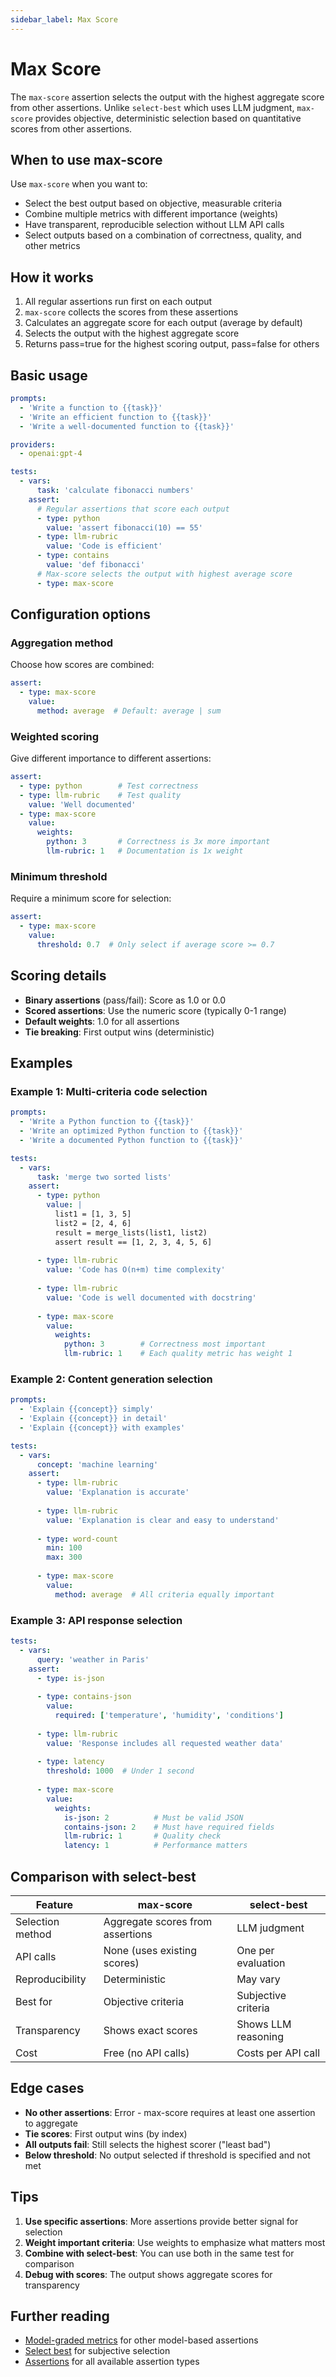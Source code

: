 ```yaml
---
sidebar_label: Max Score
---
```


# Max Score

The `max-score` assertion selects the output with the highest aggregate score from other assertions. Unlike `select-best` which uses LLM judgment, `max-score` provides objective, deterministic selection based on quantitative scores from other assertions.

## When to use max-score

Use `max-score` when you want to:
- Select the best output based on objective, measurable criteria
- Combine multiple metrics with different importance (weights)
- Have transparent, reproducible selection without LLM API calls
- Select outputs based on a combination of correctness, quality, and other metrics

## How it works

1. All regular assertions run first on each output
2. `max-score` collects the scores from these assertions
3. Calculates an aggregate score for each output (average by default)
4. Selects the output with the highest aggregate score
5. Returns pass=true for the highest scoring output, pass=false for others

## Basic usage

```yaml
prompts:
  - 'Write a function to {{task}}'
  - 'Write an efficient function to {{task}}'
  - 'Write a well-documented function to {{task}}'

providers:
  - openai:gpt-4

tests:
  - vars:
      task: 'calculate fibonacci numbers'
    assert:
      # Regular assertions that score each output
      - type: python
        value: 'assert fibonacci(10) == 55'
      - type: llm-rubric
        value: 'Code is efficient'
      - type: contains
        value: 'def fibonacci'
      # Max-score selects the output with highest average score
      - type: max-score
```

## Configuration options

### Aggregation method

Choose how scores are combined:

```yaml
assert:
  - type: max-score
    value:
      method: average  # Default: average | sum
```

### Weighted scoring

Give different importance to different assertions:

```yaml
assert:
  - type: python        # Test correctness
  - type: llm-rubric    # Test quality
    value: 'Well documented'
  - type: max-score
    value:
      weights:
        python: 3       # Correctness is 3x more important
        llm-rubric: 1   # Documentation is 1x weight
```

### Minimum threshold

Require a minimum score for selection:

```yaml
assert:
  - type: max-score
    value:
      threshold: 0.7  # Only select if average score >= 0.7
```

## Scoring details

- **Binary assertions** (pass/fail): Score as 1.0 or 0.0
- **Scored assertions**: Use the numeric score (typically 0-1 range)
- **Default weights**: 1.0 for all assertions
- **Tie breaking**: First output wins (deterministic)

## Examples

### Example 1: Multi-criteria code selection

```yaml
prompts:
  - 'Write a Python function to {{task}}'
  - 'Write an optimized Python function to {{task}}'
  - 'Write a documented Python function to {{task}}'

tests:
  - vars:
      task: 'merge two sorted lists'
    assert:
      - type: python
        value: |
          list1 = [1, 3, 5]
          list2 = [2, 4, 6]
          result = merge_lists(list1, list2)
          assert result == [1, 2, 3, 4, 5, 6]
      
      - type: llm-rubric
        value: 'Code has O(n+m) time complexity'
      
      - type: llm-rubric
        value: 'Code is well documented with docstring'
      
      - type: max-score
        value:
          weights:
            python: 3        # Correctness most important
            llm-rubric: 1    # Each quality metric has weight 1
```

### Example 2: Content generation selection

```yaml
prompts:
  - 'Explain {{concept}} simply'
  - 'Explain {{concept}} in detail'
  - 'Explain {{concept}} with examples'

tests:
  - vars:
      concept: 'machine learning'
    assert:
      - type: llm-rubric
        value: 'Explanation is accurate'
      
      - type: llm-rubric
        value: 'Explanation is clear and easy to understand'
      
      - type: word-count
        min: 100
        max: 300
      
      - type: max-score
        value:
          method: average  # All criteria equally important
```

### Example 3: API response selection

```yaml
tests:
  - vars:
      query: 'weather in Paris'
    assert:
      - type: is-json
      
      - type: contains-json
        value:
          required: ['temperature', 'humidity', 'conditions']
      
      - type: llm-rubric
        value: 'Response includes all requested weather data'
      
      - type: latency
        threshold: 1000  # Under 1 second
      
      - type: max-score
        value:
          weights:
            is-json: 2          # Must be valid JSON
            contains-json: 2    # Must have required fields
            llm-rubric: 1       # Quality check
            latency: 1          # Performance matters
```

## Comparison with select-best

| Feature | max-score | select-best |
|---------|-----------|-------------|
| Selection method | Aggregate scores from assertions | LLM judgment |
| API calls | None (uses existing scores) | One per evaluation |
| Reproducibility | Deterministic | May vary |
| Best for | Objective criteria | Subjective criteria |
| Transparency | Shows exact scores | Shows LLM reasoning |
| Cost | Free (no API calls) | Costs per API call |

## Edge cases

- **No other assertions**: Error - max-score requires at least one assertion to aggregate
- **Tie scores**: First output wins (by index)
- **All outputs fail**: Still selects the highest scorer ("least bad")
- **Below threshold**: No output selected if threshold is specified and not met

## Tips

1. **Use specific assertions**: More assertions provide better signal for selection
2. **Weight important criteria**: Use weights to emphasize what matters most
3. **Combine with select-best**: You can use both in the same test for comparison
4. **Debug with scores**: The output shows aggregate scores for transparency

## Further reading

- [Model-graded metrics](/docs/configuration/expected-outputs/model-graded) for other model-based assertions
- [Select best](/docs/configuration/expected-outputs/model-graded/select-best) for subjective selection
- [Assertions](/docs/configuration/expected-outputs) for all available assertion types
